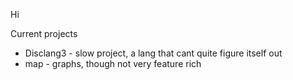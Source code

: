 
Hi

Current projects

- Disclang3 - slow project, a lang that cant quite figure itself out
- map - graphs, though not very feature rich
